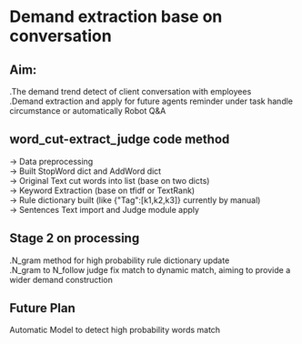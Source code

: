 # Demand extraction base on conversation

## Aim:
.The demand trend detect of client conversation with employees  <br> .Demand extraction and apply for future agents reminder under task handle circumstance or automatically Robot Q&A

## word_cut-extract_judge code method
-> Data preprocessing <br>
-> Built StopWord dict and AddWord dict <br>
-> Original Text cut words into list (base on two dicts) <br>
-> Keyword Extraction (base on tfidf or TextRank) <br>
-> Rule dictionary built (like {"Tag":[k1,k2,k3]} currently by manual) <br>
-> Sentences Text import and Judge module apply <br>

## Stage 2 on processing
.N_gram method for high probability rule dictionary update <br>
.N_gram to N_follow judge fix match to dynamic match, aiming to provide a wider demand construction <br>

## Future Plan
Automatic Model to detect high probability words match
